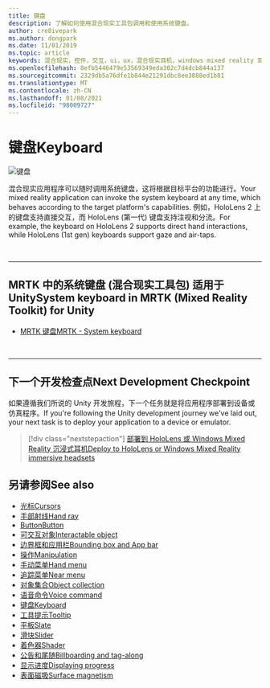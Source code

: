 ```yaml
---
title: 键盘
description: 了解如何使用混合现实工具包调用和使用系统键盘。
author: cre8ivepark
ms.author: dongpark
ms.date: 11/01/2019
ms.topic: article
keywords: 混合现实，控件，交互，ui，ux，混合现实耳机，windows mixed reality 耳机，虚拟现实耳机，HoloLens，键盘，MRTK，混合现实工具包
ms.openlocfilehash: 8efb5446479e53569349eda302c7d4dcb844a137
ms.sourcegitcommit: 2329db5a76dfe1b844e21291dbc8ee3888ed1b81
ms.translationtype: MT
ms.contentlocale: zh-CN
ms.lasthandoff: 01/08/2021
ms.locfileid: "98009727"
---
```

# <a name="keyboard"></a><span data-ttu-id="ca775-104">键盘</span><span class="sxs-lookup"><span data-stu-id="ca775-104">Keyboard</span></span>

![键盘](images/UX_Hero_Keyboard.jpg)

<span data-ttu-id="ca775-106">混合现实应用程序可以随时调用系统键盘，这将根据目标平台的功能进行。</span><span class="sxs-lookup"><span data-stu-id="ca775-106">Your mixed reality application can invoke the system keyboard at any time, which behaves according to the target platform's capabilities.</span></span> <span data-ttu-id="ca775-107">例如，HoloLens 2 上的键盘支持直接交互，而 HoloLens (第一代) 键盘支持注视和分流。</span><span class="sxs-lookup"><span data-stu-id="ca775-107">For example, the keyboard on HoloLens 2 supports direct hand interactions, while HoloLens (1st gen) keyboards support gaze and air-taps.</span></span>

<br>

---

## <a name="system-keyboard-in-mrtk-mixed-reality-toolkit-for-unity"></a><span data-ttu-id="ca775-108">MRTK 中的系统键盘 (混合现实工具包) 适用于 Unity</span><span class="sxs-lookup"><span data-stu-id="ca775-108">System keyboard in MRTK (Mixed Reality Toolkit) for Unity</span></span>

* [<span data-ttu-id="ca775-109">MRTK 键盘</span><span class="sxs-lookup"><span data-stu-id="ca775-109">MRTK - System keyboard</span></span>](https://microsoft.github.io/MixedRealityToolkit-Unity/Documentation/README_SystemKeyboard.html)

<br>

---

## <a name="next-development-checkpoint"></a><span data-ttu-id="ca775-110">下一个开发检查点</span><span class="sxs-lookup"><span data-stu-id="ca775-110">Next Development Checkpoint</span></span>

<span data-ttu-id="ca775-111">如果遵循我们所说的 Unity 开发旅程，下一个任务就是将应用程序部署到设备或仿真程序。</span><span class="sxs-lookup"><span data-stu-id="ca775-111">If you're following the Unity development journey we've laid out, your next task is to deploy your application to a device or emulator.</span></span> 

> [!div class="nextstepaction"]
> [<span data-ttu-id="ca775-112">部署到 HoloLens 或 Windows Mixed Reality 沉浸式耳机</span><span class="sxs-lookup"><span data-stu-id="ca775-112">Deploy to HoloLens or Windows Mixed Reality immersive headsets</span></span>](../develop/platform-capabilities-and-apis/using-visual-studio.md)

## <a name="see-also"></a><span data-ttu-id="ca775-113">另请参阅</span><span class="sxs-lookup"><span data-stu-id="ca775-113">See also</span></span>

* [<span data-ttu-id="ca775-114">光标</span><span class="sxs-lookup"><span data-stu-id="ca775-114">Cursors</span></span>](cursors.md)
* [<span data-ttu-id="ca775-115">手部射线</span><span class="sxs-lookup"><span data-stu-id="ca775-115">Hand ray</span></span>](point-and-commit.md)
* [<span data-ttu-id="ca775-116">Button</span><span class="sxs-lookup"><span data-stu-id="ca775-116">Button</span></span>](button.md)
* [<span data-ttu-id="ca775-117">可交互对象</span><span class="sxs-lookup"><span data-stu-id="ca775-117">Interactable object</span></span>](interactable-object.md)
* [<span data-ttu-id="ca775-118">边界框和应用栏</span><span class="sxs-lookup"><span data-stu-id="ca775-118">Bounding box and App bar</span></span>](app-bar-and-bounding-box.md)
* [<span data-ttu-id="ca775-119">操作</span><span class="sxs-lookup"><span data-stu-id="ca775-119">Manipulation</span></span>](direct-manipulation.md)
* [<span data-ttu-id="ca775-120">手动菜单</span><span class="sxs-lookup"><span data-stu-id="ca775-120">Hand menu</span></span>](hand-menu.md)
* [<span data-ttu-id="ca775-121">追踪菜单</span><span class="sxs-lookup"><span data-stu-id="ca775-121">Near menu</span></span>](near-menu.md)
* [<span data-ttu-id="ca775-122">对象集合</span><span class="sxs-lookup"><span data-stu-id="ca775-122">Object collection</span></span>](object-collection.md)
* [<span data-ttu-id="ca775-123">语音命令</span><span class="sxs-lookup"><span data-stu-id="ca775-123">Voice command</span></span>](voice-input.md)
* [<span data-ttu-id="ca775-124">键盘</span><span class="sxs-lookup"><span data-stu-id="ca775-124">Keyboard</span></span>](keyboard.md)
* [<span data-ttu-id="ca775-125">工具提示</span><span class="sxs-lookup"><span data-stu-id="ca775-125">Tooltip</span></span>](tooltip.md)
* [<span data-ttu-id="ca775-126">平板</span><span class="sxs-lookup"><span data-stu-id="ca775-126">Slate</span></span>](slate.md)
* [<span data-ttu-id="ca775-127">滑块</span><span class="sxs-lookup"><span data-stu-id="ca775-127">Slider</span></span>](slider.md)
* [<span data-ttu-id="ca775-128">着色器</span><span class="sxs-lookup"><span data-stu-id="ca775-128">Shader</span></span>](shader.md)
* [<span data-ttu-id="ca775-129">公告和尾随</span><span class="sxs-lookup"><span data-stu-id="ca775-129">Billboarding and tag-along</span></span>](billboarding-and-tag-along.md)
* [<span data-ttu-id="ca775-130">显示进度</span><span class="sxs-lookup"><span data-stu-id="ca775-130">Displaying progress</span></span>](progress.md)
* [<span data-ttu-id="ca775-131">表面磁吸</span><span class="sxs-lookup"><span data-stu-id="ca775-131">Surface magnetism</span></span>](surface-magnetism.md)
